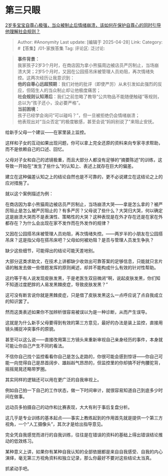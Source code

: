 # 第三只眼
[2岁多宝宝自尊心极强，当众被制止后情绪崩溃，该如何在保护自尊心的同时引导他理解社会规则？](https://www.zhihu.com/question/1890367183755928579/answer/1900219174296465940)

> Author: #Anonymity
> Last update: [编辑于 2025-04-28]
> Link:
> Category: #【答集】/01-家族答集 
> Tag:
> 评论区:
> 泛讨论:

> **事件背景：**  
> 我家孩子2岁3个月时，在商店因为拿小熊猫周边被店员严厉制止，当场崩溃大哭；2岁5个月时，又因在公园搭吊床被管理人员劝阻，再次情绪失控。这两次经历让我意识到：  
> **他的自尊心远超预期**：我们对他的批评（即使严厉）从未引发如此强烈的反应，但陌生人的当众制止却让他极度痛苦；  
> **社会规则认知滞后**：我们之前忽略了教导“公共物品不能随便触碰”等规则，总以为“孩子还小，没必要严格”。  
> **当前困境：**  
> 孩子已经学会询问“可以碰吗？”，但一旦被拒绝仍会情绪崩溃；  
> 他表现出对“当众否定”的极度敏感，甚至会说“妈妈别说了”来阻止安抚。

给新手父母一个建议——在家里装上监控。

这样和子女的互动如果出现问题，你可以拿上完全还原的资料来向专家寻求帮助，而不是依赖自己的口述、回忆。

父母对子女和自己的滤镜极重，而且大部分人都没有足够的“摘要陈述”的训练，这导致一开始在“发生了些什么”的认知上、表述上就存在巨大的偏差。

建立在这种偏差认知之上的结论自然也是不可靠的，更不必说建立在这结论之上的应对措施了。

就以这个案例描述为例：

在商店因为拿小熊猫周边被店员严厉制止，当场崩溃大哭——拿是怎么拿的？被严厉阻止是怎么被严厉阻止的？有多严厉？父母说了些什么？大哭归大哭，何以确定这是崩溃大哭而不是表演性、策略性的大哭？这种表现是在外才存在还是在家在外都存在？为什么会出现在家不发作而在外发作的规律？

又因在公园搭吊床被管理人员劝阻，再次情绪失控。——两岁半的小朋友在公园搭吊床？这是指父母在搭吊床吧？父母如何被劝阻？是否与管理人员发生争执？

缺少这些细节，可能得出的结论可能天差地别。

大部分这类求助文，在技术上讲都缺少收敛出可靠答案的足够信息，只能就只言片语的触发去做一些借题发挥的原则阐述，却并不能构成什么有效的针对性帮助。

这约等于有人说发现皮肤发黑，于是老医生双目微闭“啊，说起皮肤发黑，你们知不知道过度肥胖的人易发黑棘皮症，导致皮肤发黑？”

这可没有断言说你就是黑棘皮症，只是借了皮肤发黑这么一点呼应说了点自我成立的知识罢了。

然而这类表述如果你不加辨析很容易被误以为是一种诊断，从而产生误导。

这就是为什么新手父母要得到有效的第三方意见，最好的办法是装上监控，直接用镜头捕捉冲突事件的原貌。

甚至可以这么说——直接改用第三方镜头来重新审视自己亲身经历的事件，本身就可能让你自己产生不同的看法。

不信你自己找个监控看看你自己是怎么走路的，你很可能会感到惊讶——你自己可能一向觉得自己是昂首阔步、雄赳赳气昂昂的，但监控里的你却搞不好佝腰驼背，摇摇晃晃还略带罗圈。

其实同样的逻辑还可以用在更广泛的自我审视上。

例如自己拍一下自己的工作状态，做一下时间审计，就很容易知道自己到底多少时间在做事。

远动员多拍摄自己的动作和比赛表现，大大有利于事后复盘分析。

这几乎是专业训练的基本起点——事实上教练起到的作用首先就是提供一个第三方视角，一个“人工摄像头”，其次才是给出指导意见。

完全凭自我感觉而进行的自我训练，往往是在错误的资料的基础上得出错误结论推动的低效练习。

某种意义上讲，如果你有某种自我认知的全部依据都是来自自我感受、自我的内心演绎，毫无第三方视角资料和独立记录，那么你最好不要对这些结论太当真。

抓紧动手吧。
